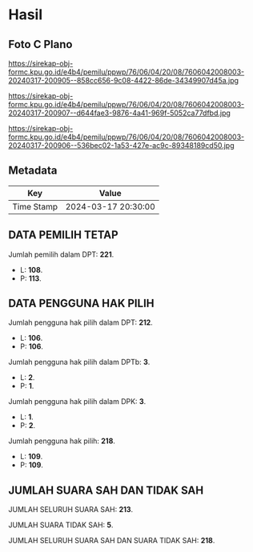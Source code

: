 # Hasil

## Foto C Plano

https://sirekap-obj-formc.kpu.go.id/e4b4/pemilu/ppwp/76/06/04/20/08/7606042008003-20240317-200905--858cc656-9c08-4422-86de-34349907d45a.jpg

https://sirekap-obj-formc.kpu.go.id/e4b4/pemilu/ppwp/76/06/04/20/08/7606042008003-20240317-200907--d644fae3-9876-4a41-969f-5052ca77dfbd.jpg

https://sirekap-obj-formc.kpu.go.id/e4b4/pemilu/ppwp/76/06/04/20/08/7606042008003-20240317-200906--536bec02-1a53-427e-ac9c-89348189cd50.jpg


## Metadata

| Key        | Value               |
| ---------- | ------------------- |
| Time Stamp | 2024-03-17 20:30:00 |


## DATA PEMILIH TETAP

Jumlah pemilih dalam DPT: **221**.
 * L: **108**.
 * P: **113**.

## DATA PENGGUNA HAK PILIH

Jumlah pengguna hak pilih dalam DPT: **212**.
 * L: **106**.
 * P: **106**.

Jumlah pengguna hak pilih dalam DPTb: **3**.
 * L: **2**.
 * P: **1**.

Jumlah pengguna hak pilih dalam DPK: **3**.
 * L: **1**.
 * P: **2**.

Jumlah pengguna hak pilih: **218**.
 * L: **109**.
 * P: **109**.

## JUMLAH SUARA SAH DAN TIDAK SAH

JUMLAH SELURUH SUARA SAH: **213**.

JUMLAH SUARA TIDAK SAH: **5**.

JUMLAH SELURUH SUARA SAH DAN SUARA TIDAK SAH: **218**.


